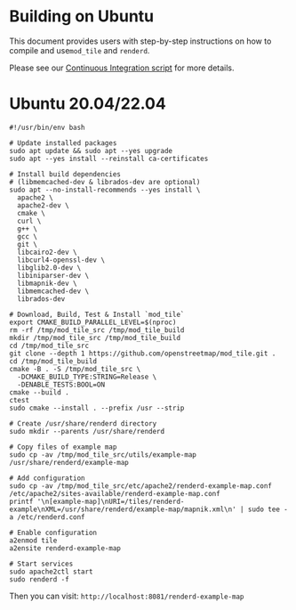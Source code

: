 # Building on Ubuntu

This document provides users with step-by-step instructions on how to compile and use`mod_tile` and `renderd`.

Please see our [Continuous Integration script](/.github/workflows/build-and-test.yml) for more details.

# Ubuntu 20.04/22.04

```shell
#!/usr/bin/env bash

# Update installed packages
sudo apt update && sudo apt --yes upgrade
sudo apt --yes install --reinstall ca-certificates

# Install build dependencies
# (libmemcached-dev & librados-dev are optional)
sudo apt --no-install-recommends --yes install \
  apache2 \
  apache2-dev \
  cmake \
  curl \
  g++ \
  gcc \
  git \
  libcairo2-dev \
  libcurl4-openssl-dev \
  libglib2.0-dev \
  libiniparser-dev \
  libmapnik-dev \
  libmemcached-dev \
  librados-dev

# Download, Build, Test & Install `mod_tile`
export CMAKE_BUILD_PARALLEL_LEVEL=$(nproc)
rm -rf /tmp/mod_tile_src /tmp/mod_tile_build
mkdir /tmp/mod_tile_src /tmp/mod_tile_build
cd /tmp/mod_tile_src
git clone --depth 1 https://github.com/openstreetmap/mod_tile.git .
cd /tmp/mod_tile_build
cmake -B . -S /tmp/mod_tile_src \
  -DCMAKE_BUILD_TYPE:STRING=Release \
  -DENABLE_TESTS:BOOL=ON
cmake --build .
ctest
sudo cmake --install . --prefix /usr --strip

# Create /usr/share/renderd directory
sudo mkdir --parents /usr/share/renderd

# Copy files of example map
sudo cp -av /tmp/mod_tile_src/utils/example-map /usr/share/renderd/example-map

# Add configuration
sudo cp -av /tmp/mod_tile_src/etc/apache2/renderd-example-map.conf /etc/apache2/sites-available/renderd-example-map.conf
printf '\n[example-map]\nURI=/tiles/renderd-example\nXML=/usr/share/renderd/example-map/mapnik.xml\n' | sudo tee -a /etc/renderd.conf

# Enable configuration
a2enmod tile
a2ensite renderd-example-map

# Start services
sudo apache2ctl start
sudo renderd -f
```

Then you can visit: `http://localhost:8081/renderd-example-map`
